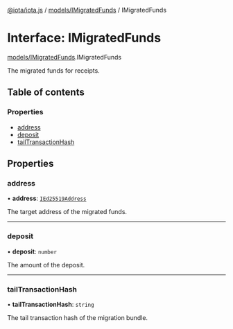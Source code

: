 [@iota/iota.js](../README.md) / [models/IMigratedFunds](../modules/models_IMigratedFunds.md) / IMigratedFunds

# Interface: IMigratedFunds

[models/IMigratedFunds](../modules/models_IMigratedFunds.md).IMigratedFunds

The migrated funds for receipts.

## Table of contents

### Properties

- [address](models_IMigratedFunds.IMigratedFunds.md#address)
- [deposit](models_IMigratedFunds.IMigratedFunds.md#deposit)
- [tailTransactionHash](models_IMigratedFunds.IMigratedFunds.md#tailtransactionhash)

## Properties

### address

• **address**: [`IEd25519Address`](models_IEd25519Address.IEd25519Address.md)

The target address of the migrated funds.

___

### deposit

• **deposit**: `number`

The amount of the deposit.

___

### tailTransactionHash

• **tailTransactionHash**: `string`

The tail transaction hash of the migration bundle.
